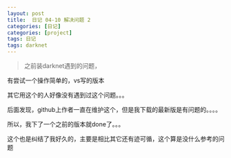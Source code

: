 ```yaml
---
layout: post
title:  日记 04-10 解决问题 2
categories: [日记]
categories: [project]
tags: 日记
tags: darknet
---
```


> 之前装darknet遇到的问题，

有尝试一个操作简单的，vs写的版本

其它用这个的人好像没有遇到过这个问题。。。

后面发现，github上作者一直在维护这个，但是我下载的最新版是有问题的。。。。

所以，我下了一个之前的版本就done了。。。

这个也是纠结了我好久的，主要是相比其它还有迹可循，这个算是没什么参考的问题